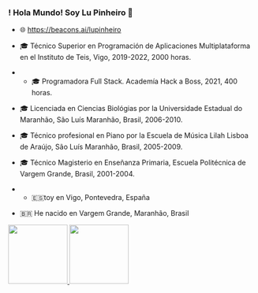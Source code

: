 ### ! Hola Mundo! Soy Lu Pinheiro 👋
- 🌐  https://beacons.ai/lupinheiro

- 🎓 Técnico Superior en Programación de Aplicaciones Multiplataforma en el Instituto de Teis, Vigo, 2019-2022, 2000 horas.
- - 🎓 Programadora Full Stack. Academía Hack a Boss, 2021, 400 horas.
- 🎓 Licenciada en Ciencias Biológias por la Universidade Estadual do Maranhão, São Luís Maranhão, Brasil, 2006-2010.
- 🎓 Técnico  profesional en Piano por la Escuela de Música Lilah Lisboa de Araújo, São Luís Maranhão, Brasil, 2005-2009.
- 🎓 Técnico Magisterio en Enseñanza Primaria, Escuela Politécnica de Vargem Grande, Brasil, 2001-2004.
- - 🇪🇸toy en Vigo, Pontevedra, España
- 🇧🇷 He nacido en Vargem Grande, Maranhão, Brasil
  

<div>
 
  <a href="https://beacons.ai/lupinheiro">
    <img  height="120em" src= "https://github-readme-stats.vercel.app/api?username=lucpinheiro&show_icons=true&theme=highcontrast&include_all_commits=true&count_private=true"/>
    <img  height="120em" src= "https://github-readme-stats.vercel.app/api/top-langs/?username=lucpinheiro&layout=compact&langs_count=16&theme=highcontrast"/>                       
</div>
